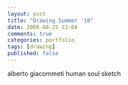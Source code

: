 ```yaml
---
layout: post
title: "Drawing Summer '10"
date: 2008-08-25 23:04
comments: true
categories: portfolio
tags: [drawing] 
published: false
---
```







alberto giacommeti human soul sketch
